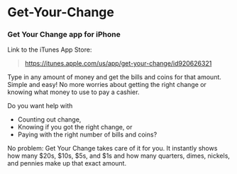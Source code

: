 # Get-Your-Change
### Get Your Change app for iPhone

Link to the iTunes App Store:

> https://itunes.apple.com/us/app/get-your-change/id920626321

Type in any amount of money and get the bills and coins for that amount. Simple and easy! No more worries about getting the right change or knowing what money to use to pay a cashier.

Do you want help with

* Counting out change,
* Knowing if you got the right change, or
* Paying with the right number of bills and coins?

No problem: Get Your Change takes care of it for you. It instantly shows how many $20s, $10s, $5s, and $1s and how many quarters, dimes, nickels, and pennies make up that exact amount.


